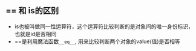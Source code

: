 ## == 和 is的区别
- is也被叫做同一性运算符，这个运算符比较判断的是对象间的唯一身份标识，也就是id是否相同
- ==是利用魔法函数`__eq__`, 用来比较判断两个对象的value(值)是否相等